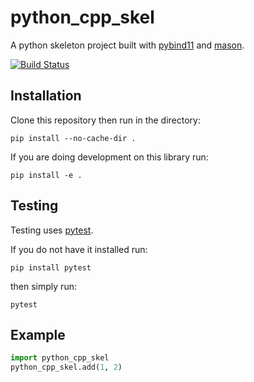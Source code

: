python_cpp_skel
===============

A python skeleton project built with [pybind11](https://github.com/pybind/pybind11) and [mason](https://github.com/mapbox/mason/).

[![Build Status](https://travis-ci.org/mapbox/python-cpp-skel.svg?branch=master)](https://travis-ci.org/mapbox/python-cpp-skel)

Installation
------------

Clone this repository then run in the directory:

```
pip install --no-cache-dir .
```

If you are doing development on this library run:

```
pip install -e .
```

Testing
-------

Testing uses [pytest](https://docs.pytest.org/en/latest/).

If you do not have it installed run:

```
pip install pytest
```

then simply run:

```
pytest
```

Example
-------

```python
import python_cpp_skel
python_cpp_skel.add(1, 2)
```
